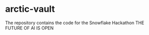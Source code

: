 # arctic-vault
The repository contains the code for the Snowflake Hackathon THE FUTURE OF AI IS OPEN

